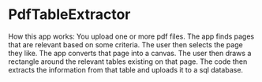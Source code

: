# PdfTableExtractor
How this app works:
You upload one or more pdf files. The app finds pages that are relevant based on some criteria. The user then selects the page they like. The app converts that page into a canvas. The user then draws a rectangle around the relevant tables existing on that page. The code then extracts the information from that table and uploads it to a sql database.

